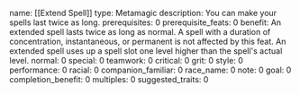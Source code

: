 name: [[Extend Spell]]
type: Metamagic
description: You can make your spells last twice as long.
prerequisites: 0
prerequisite_feats: 0
benefit: An extended spell lasts twice as long as normal. A spell with a duration of concentration, instantaneous, or permanent is not affected by this feat. An extended spell uses up a spell slot one level higher than the spell's actual level.
normal: 0
special: 0
teamwork: 0
critical: 0
grit: 0
style: 0
performance: 0
racial: 0
companion_familiar: 0
race_name: 0
note: 0
goal: 0
completion_benefit: 0
multiples: 0
suggested_traits: 0

